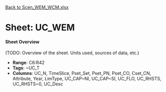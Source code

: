 [Back to Scen_WEM_WCM.xlsx](README.md)

# Sheet: UC_WEM

#### Sheet Overview

(TODO: Overview of the sheet. Units used, sources of data, etc.)

- **Range**: C6:R42
- **Tags**: ~UC_T
- **Columns**: UC_N, TimeSlice, Pset_Set, Pset_PN, Pset_CO, Cset_CN, Attribute, Year, LimType, UC_CAP~NI, UC_CAP~SI, UC_FLO, UC_RHSTS, UC_RHSTS~0, UC_Desc

